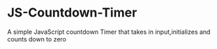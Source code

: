 # JS-Countdown-Timer
A simple JavaScript countdown Timer that takes in input,initializes and counts down to zero 
